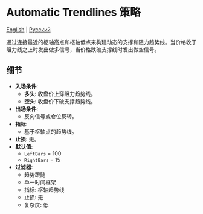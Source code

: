 # Automatic Trendlines 策略
[English](README.md) | [Русский](README_ru.md)

通过连接最近的枢轴高点和枢轴低点来构建动态的支撑和阻力趋势线。当价格收于阻力线之上时发出做多信号，当价格跌破支撑线时发出做空信号。

## 细节

- **入场条件**:
  - **多头**: 收盘价上穿阻力趋势线。
  - **空头**: 收盘价下破支撑趋势线。
- **出场条件**:
  - 反向信号或仓位反转。
- **指标**:
  - 基于枢轴点的趋势线。
- **止损**: 无。
- **默认值**:
  - `LeftBars` = 100
  - `RightBars` = 15
- **过滤器**:
  - 趋势跟随
  - 单一时间框架
  - 指标: 枢轴趋势线
  - 止损: 无
  - 复杂度: 低
